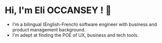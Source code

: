 # Hi, I'm Eli OCCANSEY ! 👋

- I'm a bilingual (English-French) software engineer with business and product management background.
- I'm adept at finding the POE of UX, business and tech tools.


<!-- Here are some ideas to get you started: 
- 🔭 I’m currently working on ...
- 🌱 I’m currently learning ...
- 👯 I’m looking to collaborate on ...
- 🤔 I’m looking for help with ...
- 💬 Ask me about ...
- 📫 How to reach me: ...
- 😄 Pronouns: ...
- ⚡ Fun fact: ...
-->

